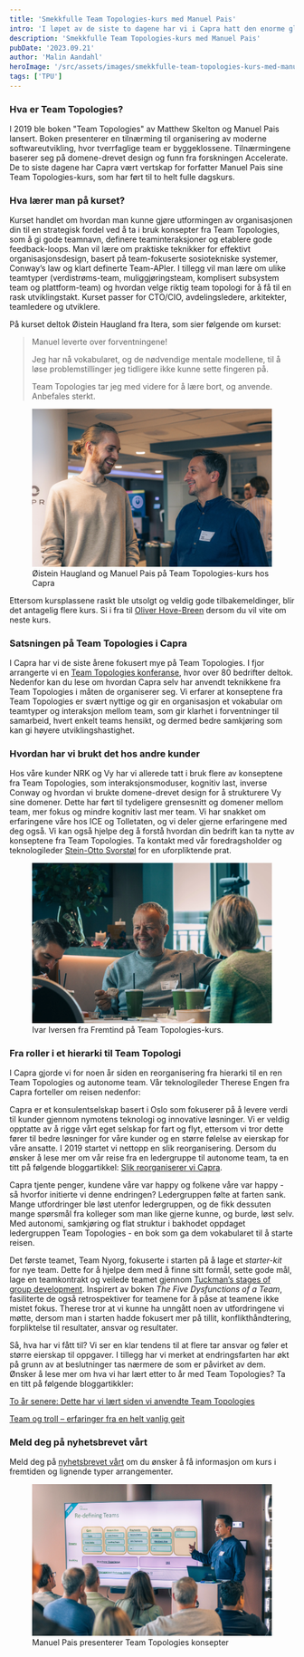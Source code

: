 ```yaml
---
title: 'Smekkfulle Team Topologies-kurs med Manuel Pais'
intro: 'I løpet av de siste to dagene har vi i Capra hatt den enorme glede av å arrangere kurs med Manuel Pais, medforfatter av den banebrytende boken "Team Topologies". Responsen har vært overveldende, med fulltegnede kurs og ventelister begge dager!'
description: 'Smekkfulle Team Topologies-kurs med Manuel Pais'
pubDate: '2023.09.21'
author: 'Malin Aandahl'
heroImage: '/src/assets/images/smekkfulle-team-topologies-kurs-med-manuel-pais/hero.webp'
tags: ['TPU']
---
```


### Hva er Team Topologies?

I 2019 ble boken "Team Topologies" av Matthew Skelton og Manuel Pais lansert. Boken presenterer en tilnærming til organisering av moderne softwareutvikling, hvor tverrfaglige team er byggeklossene. Tilnærmingene baserer seg på domene-drevet design og funn fra forskningen Accelerate. De to siste dagene har Capra vært vertskap for forfatter Manuel Pais sine Team Topologies-kurs, som har ført til to helt fulle dagskurs.

### Hva lærer man på kurset?

Kurset handlet om hvordan man kunne gjøre utformingen av organisasjonen din til en strategisk fordel ved å ta i bruk konsepter fra Team Topologies, som å gi gode teamnavn, definere teaminteraksjoner og etablere gode feedback-loops. Man vil lære om praktiske teknikker for effektivt organisasjonsdesign, basert på team-fokuserte sosiotekniske systemer, Conway’s law og klart definerte Team-APIer. I tillegg vil man lære om ulike teamtyper (verdistrøms-team, muliggjøringsteam, komplisert subsystem team og plattform-team) og hvordan velge riktig team topologi for å få til en rask utviklingstakt. Kurset passer for CTO/CIO, avdelingsledere, arkitekter, teamledere og utviklere.

På kurset deltok Øistein Haugland fra Itera, som sier følgende om kurset:

>Manuel leverte over forventningene!
>
>Jeg har nå vokabularet, og de nødvendige mentale modellene, til å løse problemstillinger jeg tidligere ikke kunne sette fingeren på.
>
>Team Topologies tar jeg med videre for å lære bort, og anvende. Anbefales sterkt.

<figure>
  <img alt="Øistein Haugland og Manuel Pais på Team Topologies kurs hos Capra" src="/src/assets/images/smekkfulle-team-topologies-kurs-med-manuel-pais/paishaugland.webp" loading="lazy" decoding="async">
  <figcaption>Øistein Haugland og Manuel Pais på Team Topologies-kurs hos Capra</figcaption>
</figure>

Ettersom kursplassene raskt ble utsolgt og veldig gode tilbakemeldinger, blir det antagelig flere kurs. Si i fra til [Oliver Hove-Breen](mailto:obr@capraconsulting.no) dersom du vil vite om neste kurs.

### Satsningen på Team Topologies i Capra

I Capra har vi de siste årene fokusert mye på Team Topologies. I fjor arrangerte vi en [Team Topologies konferanse](/den-forste-av-mange-oppsummering-av-capras-team-topologies-konferanse), hvor over 80 bedrifter deltok. Nedenfor kan du lese om hvordan Capra selv har anvendt teknikkene fra Team Topologies i måten de organiserer seg. Vi erfarer at konseptene fra Team Topologies er svært nyttige og gir en organisasjon et vokabular om teamtyper og interaksjon mellom team, som gir klarhet i forventninger til samarbeid, hvert enkelt teams hensikt, og dermed bedre samkjøring som kan gi høyere utviklingshastighet.

### Hvordan har vi brukt det hos andre kunder

Hos våre kunder NRK og Vy har vi allerede tatt i bruk flere av konseptene fra Team Topologies, som interaksjonsmoduser, kognitiv last, inverse Conway og hvordan vi brukte domene-drevet design for å strukturere Vy sine domener. Dette har ført til tydeligere grensesnitt og domener mellom team, mer fokus og mindre kognitiv last mer team. Vi har snakket om erfaringene våre hos ICE og Tolletaten, og vi deler gjerne erfaringene med deg også. Vi kan også hjelpe deg å forstå hvordan din bedrift kan ta nytte av konseptene fra Team Topologies. Ta kontakt med vår foredragsholder og teknologileder [Stein-Otto Svorstøl](mailto:esso@capraconsulting.no) for en uforpliktende prat.

<figure>
  <img alt="Deltaker på kurs" src="/src/assets/images/smekkfulle-team-topologies-kurs-med-manuel-pais/kurs.webp" loading="lazy" decoding="async">
  <figcaption>Ivar Iversen fra Fremtind på Team Topologies-kurs.</figcaption>
</figure>

### Fra roller i et hierarki til Team Topologi

I Capra gjorde vi for noen år siden en reorganisering fra hierarki til en ren Team Topologies og autonome team. Vår teknologileder Therese Engen fra Capra forteller om reisen nedenfor:

Capra er et konsulentselskap basert i Oslo som fokuserer på å levere verdi til kunder gjennom nymotens teknologi og innovative løsninger. Vi er veldig opptatte av å rigge vårt eget selskap for fart og flyt, ettersom vi tror dette fører til bedre løsninger for våre kunder og en større følelse av eierskap for våre ansatte. I 2019 startet vi nettopp en slik reorganisering. Dersom du ønsker å lese mer om vår reise fra en ledergruppe til autonome team, ta en titt på følgende bloggartikkel: [Slik reorganiserer vi Capra](/slik-reorganiserer-vi-capra).

Capra tjente penger, kundene våre var happy og folkene våre var happy - så hvorfor initierte vi denne endringen? Ledergruppen følte at farten sank. Mange utfordringer ble løst utenfor ledergruppen, og de fikk dessuten mange spørsmål fra kolleger som man like gjerne kunne, og burde, løst selv. Med autonomi, samkjøring og flat struktur i bakhodet oppdaget ledergruppen Team Topologies - en bok som ga dem vokabularet til å starte reisen.

Det første teamet, Team Nyorg, fokuserte i starten på å lage et *starter-kit* for nye team. Dette for å hjelpe dem med å finne sitt formål, sette gode mål, lage en teamkontrakt og veilede teamet gjennom [Tuckman’s stages of group development](https://en.wikipedia.org/wiki/Tuckman%27s_stages_of_group_development). Inspirert av boken *The Five Dysfunctions of a Team*, fasiliterte de også retrospektiver for teamene for å påse at teamene ikke mistet fokus. Therese tror at vi kunne ha unngått noen av utfordringene vi møtte, dersom man i starten hadde fokusert mer på tillit, konflikthåndtering, forpliktelse til resultater, ansvar og resultater.

Så, hva har vi fått til? Vi ser en klar tendens til at flere tar ansvar og føler et større eierskap til oppgaver. I tillegg har vi merket at endringsfarten har økt på grunn av at beslutninger tas nærmere de som er påvirket av dem. Ønsker å lese mer om hva vi har lært etter to år med Team Topologies? Ta en titt på følgende bloggartikkler:

[To år senere: Dette har vi lært siden vi anvendte Team Topologies](/to-ar-senere-dette-har-vi-laert-siden-vi-anvendte-team-topologies)

[Team og troll – erfaringer fra en helt vanlig geit](/team-og-troll-erfaringer-fra-en-helt-vanlig-geit)

### Meld deg på nyhetsbrevet vårt

Meld deg på [nyhetsbrevet vårt](https://capraconsulting.us7.list-manage.com/subscribe?u=40ddc61e41192391f335bce25&id=f8b49ae27c) om du ønsker å få informasjon om kurs i fremtiden og lignende typer arrangementer.

<figure>
  <img alt="Manuel presenterer" src="/src/assets/images/smekkfulle-team-topologies-kurs-med-manuel-pais/pais.webp" loading="lazy" decoding="async">
  <figcaption>Manuel Pais presenterer Team Topologies konsepter</figcaption>
</figure>